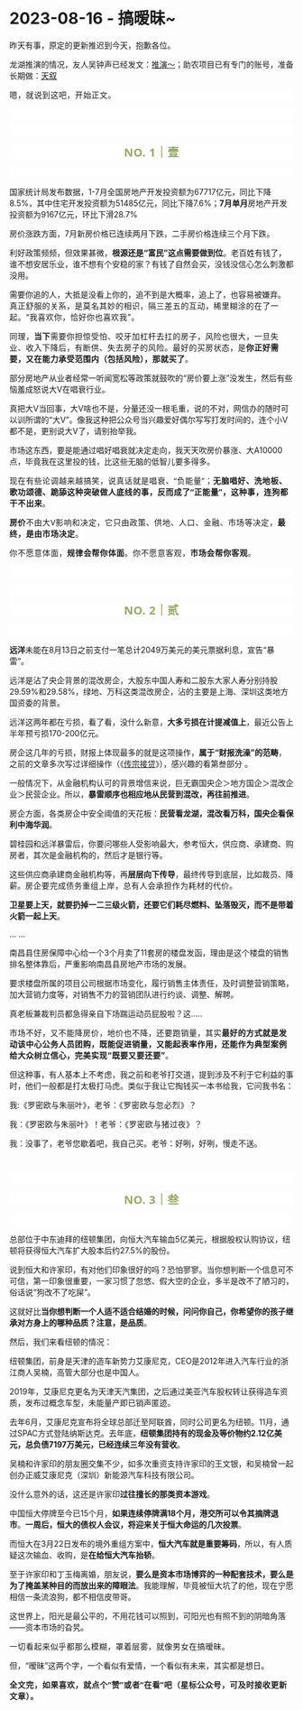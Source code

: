 # 2023-08-16 - 搞暧昧~

<p style="visibility: visible;">昨天有事，原定的更新推迟到今天，抱歉各位。<br style="visibility: visible;"></p><p style="visibility: visible;">龙湖推演的情况，友人吴钟声已经发文：<a target="_blank" href="http://mp.weixin.qq.com/s?__biz=Mzg2NTkwNTM4MA==&amp;mid=2247483965&amp;idx=1&amp;sn=3ba96e5facd497daeac0a64baf5f4aa8&amp;chksm=ce53bdb6f92434a0fcbd43466f86eb33aa516b971d5c9fecba52d8272fda2aea423719dc62fa&amp;scene=21#wechat_redirect" textvalue="推演～" linktype="text" imgurl="" imgdata="null" data-itemshowtype="0" tab="innerlink" data-linktype="2" style="visibility: visible;" hasload="1">推演～</a>；助农项目已有专门的账号，准备长期做：<a target="_blank" href="http://mp.weixin.qq.com/s?__biz=Mzg2MTg2OTYzNQ==&amp;mid=2247483903&amp;idx=1&amp;sn=a05a0ae7e5e434c7b0968b253d1d6309&amp;chksm=ce11c2d3f9664bc5c8ba09c6e0267d8631f2476407bcc0e789975b790e16c13e5e060cb03e9c&amp;scene=21#wechat_redirect" textvalue="天叙 | “品味茶”系列" linktype="text" imgurl="" imgdata="null" data-itemshowtype="0" tab="innerlink" data-linktype="2" style="visibility: visible;" hasload="1">天叙</a><br style="visibility: visible;"></p><p style="outline: 0px;font-family: system-ui, -apple-system, BlinkMacSystemFont, &quot;Helvetica Neue&quot;, &quot;PingFang SC&quot;, &quot;Hiragino Sans GB&quot;, &quot;Microsoft YaHei UI&quot;, &quot;Microsoft YaHei&quot;, Arial, sans-serif;letter-spacing: 0.544px;text-wrap: wrap;background-color: rgb(255, 255, 255);visibility: visible;">嗯，就说到这吧，开始正文。<br style="outline: 0px;visibility: visible;"></p><p style="outline: 0px;font-family: system-ui, -apple-system, BlinkMacSystemFont, &quot;Helvetica Neue&quot;, &quot;PingFang SC&quot;, &quot;Hiragino Sans GB&quot;, &quot;Microsoft YaHei UI&quot;, &quot;Microsoft YaHei&quot;, Arial, sans-serif;letter-spacing: 0.544px;text-wrap: wrap;background-color: rgb(255, 255, 255);visibility: visible;"><br style="visibility: visible;"></p><p style="outline: 0px;font-family: system-ui, -apple-system, BlinkMacSystemFont, &quot;Helvetica Neue&quot;, &quot;PingFang SC&quot;, &quot;Hiragino Sans GB&quot;, &quot;Microsoft YaHei UI&quot;, &quot;Microsoft YaHei&quot;, Arial, sans-serif;letter-spacing: 0.544px;text-wrap: wrap;background-color: rgb(255, 255, 255);visibility: visible;"><br style="visibility: visible;"></p><p style="outline: 0px;letter-spacing: 0.544px;text-wrap: wrap;color: rgb(34, 34, 34);font-family: -apple-system-font, system-ui, &quot;Helvetica Neue&quot;, &quot;PingFang SC&quot;, &quot;Hiragino Sans GB&quot;, &quot;Microsoft YaHei UI&quot;, &quot;Microsoft YaHei&quot;, Arial, sans-serif;background-color: rgb(255, 255, 255);text-align: center;visibility: visible;"><span style="outline: 0px;font-weight: bold;line-height: 25px;color: rgb(149, 169, 103);font-size: 20px;visibility: visible;">NO. 1｜壹</span></p><p style="outline: 0px;letter-spacing: 0.544px;text-wrap: wrap;color: rgb(34, 34, 34);font-family: -apple-system-font, system-ui, &quot;Helvetica Neue&quot;, &quot;PingFang SC&quot;, &quot;Hiragino Sans GB&quot;, &quot;Microsoft YaHei UI&quot;, &quot;Microsoft YaHei&quot;, Arial, sans-serif;background-color: rgb(255, 255, 255);text-align: center;visibility: visible;"><br style="outline: 0px;visibility: visible;"></p><p style="visibility: visible;">国家统计局发布数据，1-7月全国房地产开发投资额为67717亿元，同比下降8.5%，其中住宅开发投资额为51485亿元，同比下降7.6%；<strong style="visibility: visible;">7月单月</strong>房地产开发投资额为9167亿元，环比下滑28.7%<br style="visibility: visible;"></p><p style="visibility: visible;">房价涨跌方面，7月新房价格已连续两月下跌，二手房价格连续三个月下跌。<br style="visibility: visible;"></p><p style="visibility: visible;">利好政策频频，但效果甚微，<strong style="visibility: visible;">根源还是“富民”这点需要做到位</strong>。老百姓有钱了，谁不想安居乐业，谁不想有个安稳的家？有钱了自然会买，没钱没信心怎么刺激都没用。<span style="font-size: var(--articleFontsize); letter-spacing: 0.034em; visibility: visible;"></span></p><p style="visibility: visible;"><span style="visibility: visible;">需要你追的人，大抵是没看上你的，追不到是大概率，追上了，也容易被嫌弃。</span><span style="font-size: var(--articleFontsize); letter-spacing: 0.034em; visibility: visible;">真正舒服的关系，是莫名其妙的相识，隔三差五的互动，稀里糊涂的在了一起。</span><span style="font-size: var(--articleFontsize); letter-spacing: 0.034em; visibility: visible;">“我喜欢你，恰好你也喜欢我”。</span></p><p style="visibility: visible;"><span style="font-size: var(--articleFontsize); letter-spacing: 0.034em; visibility: visible;">同理，<strong style="visibility: visible;">当下</strong>需要你担惊受怕、咬牙加杠杆去扛的房子，风险也很大，一旦失业、收入下降后，有断供、失去房子的风险。最好的买房状态，是<strong style="visibility: visible;">你正好需要，又在能力承受范围内（包括风险），那就买了</strong>。</span></p><p style="visibility: visible;">部分房地产从业者经常一听闻宽松等政策就鼓吹的“房价要上涨”没发生，然后有些恼羞成怒说大V在唱衰行业。</p><p style="visibility: visible;">真把大V当回事，大V啥也不是，分量还没一根毛重，说的不对，网信办的随时可以训所谓的“大V”。像我这种把公众号当兴趣爱好偶尔写写打发时间的，连个小V都不是，更别说大V了，请别抬举我。</p><p style="visibility: visible;">市场这东西，要是能通过唱好唱衰就决定走向，我天天吹房价暴涨、大A10000点，毕竟我在这里投的钱，比这些无脑的低智儿要多得多。<br style="visibility: visible;"></p><p style="visibility: visible;"><span style="outline: 0px; font-family: system-ui, -apple-system, BlinkMacSystemFont, &quot;Helvetica Neue&quot;, &quot;PingFang SC&quot;, &quot;Hiragino Sans GB&quot;, &quot;Microsoft YaHei UI&quot;, &quot;Microsoft YaHei&quot;, Arial, sans-serif; font-size: var(--articleFontsize); text-wrap: wrap; background-color: rgb(255, 255, 255); letter-spacing: 0.578px; visibility: visible;">现在有些论调越来越搞笑，说真话就是唱衰、“负能量”；</span><strong style="visibility: visible;"><span style="outline: 0px; font-family: system-ui, -apple-system, BlinkMacSystemFont, &quot;Helvetica Neue&quot;, &quot;PingFang SC&quot;, &quot;Hiragino Sans GB&quot;, &quot;Microsoft YaHei UI&quot;, &quot;Microsoft YaHei&quot;, Arial, sans-serif; font-size: var(--articleFontsize); text-wrap: wrap; background-color: rgb(255, 255, 255); letter-spacing: 0.578px; visibility: visible;">无脑唱好、洗地板、歌功颂德、跪舔这种突破做人底线的事，反而成了“正能量”，</span><span style="outline: 0px;font-family: system-ui, -apple-system, BlinkMacSystemFont, &quot;Helvetica Neue&quot;, &quot;PingFang SC&quot;, &quot;Hiragino Sans GB&quot;, &quot;Microsoft YaHei UI&quot;, &quot;Microsoft YaHei&quot;, Arial, sans-serif;font-size: var(--articleFontsize);text-wrap: wrap;background-color: rgb(255, 255, 255);letter-spacing: 0.578px;">这种事，连狗都干不出来</span></strong><span style="outline: 0px;font-family: system-ui, -apple-system, BlinkMacSystemFont, &quot;Helvetica Neue&quot;, &quot;PingFang SC&quot;, &quot;Hiragino Sans GB&quot;, &quot;Microsoft YaHei UI&quot;, &quot;Microsoft YaHei&quot;, Arial, sans-serif;font-size: var(--articleFontsize);text-wrap: wrap;background-color: rgb(255, 255, 255);letter-spacing: 0.578px;">。</span></p><p><strong><span style="outline: 0px;font-family: system-ui, -apple-system, BlinkMacSystemFont, &quot;Helvetica Neue&quot;, &quot;PingFang SC&quot;, &quot;Hiragino Sans GB&quot;, &quot;Microsoft YaHei UI&quot;, &quot;Microsoft YaHei&quot;, Arial, sans-serif;font-size: var(--articleFontsize);text-wrap: wrap;background-color: rgb(255, 255, 255);letter-spacing: 0.578px;">房价</span></strong><span style="outline: 0px;font-family: system-ui, -apple-system, BlinkMacSystemFont, &quot;Helvetica Neue&quot;, &quot;PingFang SC&quot;, &quot;Hiragino Sans GB&quot;, &quot;Microsoft YaHei UI&quot;, &quot;Microsoft YaHei&quot;, Arial, sans-serif;font-size: var(--articleFontsize);text-wrap: wrap;background-color: rgb(255, 255, 255);letter-spacing: 0.578px;">不由大V影响和决定，它只由政策、供地、人口、金融、市场等决定，<strong>最终，是由市场决定</strong>。<br></span></p><p><span style="outline: 0px;font-family: system-ui, -apple-system, BlinkMacSystemFont, &quot;Helvetica Neue&quot;, &quot;PingFang SC&quot;, &quot;Hiragino Sans GB&quot;, &quot;Microsoft YaHei UI&quot;, &quot;Microsoft YaHei&quot;, Arial, sans-serif;font-size: var(--articleFontsize);text-wrap: wrap;background-color: rgb(255, 255, 255);letter-spacing: 0.578px;">你不愿意体面，<strong>规律会帮你体面</strong>。你不愿意客观，<strong>市场会帮你客观</strong>。</span></p><p style="outline: 0px;font-family: system-ui, -apple-system, BlinkMacSystemFont, &quot;Helvetica Neue&quot;, &quot;PingFang SC&quot;, &quot;Hiragino Sans GB&quot;, &quot;Microsoft YaHei UI&quot;, &quot;Microsoft YaHei&quot;, Arial, sans-serif;letter-spacing: 0.544px;text-wrap: wrap;background-color: rgb(255, 255, 255);visibility: visible;"><br style="outline: 0px;visibility: visible;"></p><p style="outline: 0px;font-family: system-ui, -apple-system, BlinkMacSystemFont, &quot;Helvetica Neue&quot;, &quot;PingFang SC&quot;, &quot;Hiragino Sans GB&quot;, &quot;Microsoft YaHei UI&quot;, &quot;Microsoft YaHei&quot;, Arial, sans-serif;letter-spacing: 0.544px;text-wrap: wrap;background-color: rgb(255, 255, 255);visibility: visible;"><br></p><p style="outline: 0px;letter-spacing: 0.544px;text-wrap: wrap;color: rgb(34, 34, 34);font-family: -apple-system-font, system-ui, &quot;Helvetica Neue&quot;, &quot;PingFang SC&quot;, &quot;Hiragino Sans GB&quot;, &quot;Microsoft YaHei UI&quot;, &quot;Microsoft YaHei&quot;, Arial, sans-serif;background-color: rgb(255, 255, 255);text-align: center;visibility: visible;"><span style="outline: 0px;font-weight: bold;line-height: 25px;color: rgb(149, 169, 103);font-size: 20px;visibility: visible;">NO. 2｜贰</span></p><p style="outline: 0px;letter-spacing: 0.544px;text-wrap: wrap;color: rgb(34, 34, 34);font-family: -apple-system-font, system-ui, &quot;Helvetica Neue&quot;, &quot;PingFang SC&quot;, &quot;Hiragino Sans GB&quot;, &quot;Microsoft YaHei UI&quot;, &quot;Microsoft YaHei&quot;, Arial, sans-serif;background-color: rgb(255, 255, 255);text-align: center;visibility: visible;"><br style="outline: 0px;visibility: visible;"></p><p><strong>远洋</strong>未能在8月13日之前支付一笔总计2049万美元的美元票据利息，宣告“暴雷”。<br></p><p>远洋是沾了央企背景的混改房企，大股东中国人寿和二股东大家人寿分别持股29.59%和29.58%，绿地、万科这类混改房企，沾的主要是上海、深圳这类地方国资委的背景。</p><p>远洋这两年都在亏损，看了看，没什么新意，<strong>大多亏损在计提减值上</strong>，最近公告上半年预亏损170-200亿元。</p><p>房企这几年的亏损，财报上体现最多的就是这项操作，<strong>属于“财报洗澡”的范畴</strong>，之前的文章多次写过详细操作（《<a target="_blank" href="http://mp.weixin.qq.com/s?__biz=Mzg2OTkwNzE4MA==&amp;mid=2247490808&amp;idx=1&amp;sn=dd23dc069334fda23d8e55d6d2144b1d&amp;chksm=ce94b37bf9e33a6dc9924d823a66992011d132f7ea1f45b705ed0a1a91ad05b55252630151a0&amp;scene=21#wechat_redirect" textvalue="传宗接贷" linktype="text" imgurl="" imgdata="null" data-itemshowtype="0" tab="innerlink" data-linktype="2">传宗接贷</a>》），感兴趣的看第叁部分 。</p><p>一般情况下，从金融机构认可的背景增信来说，巨无霸国央企＞地方国企＞混改企业＞民营企业。所以，<strong>暴雷顺序也相应地从民营到混改，再往前推进</strong>。<br></p><p><span style="">房企方面，各类房企中安全阈值的天花板：<strong>民营看龙湖，混改看万科，国央企看保利中海华润</strong>。</span></p><p><span style="">碧桂园和远洋暴雷后，你要问哪些人受影响最大，参考恒大，供应商、承建商、购房者，其次是金融机构的，然后才是银行等。</span></p><p><span style="">这些供应商承建商金融机构等，再<strong>层层向下传导</strong>，最终传导到底层，比如裁员、降薪。</span><span style="font-size: var(--articleFontsize);letter-spacing: 0.034em;">房企要完成债务重组上岸，总有人会承担作为耗材的代价。</span></p><p><strong><span style="">卫星要上天，就要扔掉一二三级火箭，还要它们耗尽燃料、坠落毁灭，而不是带着火箭一起上天</span></strong><span style="">。</span></p><p>... ...<br></p><p>南昌县住房保障中心给一个3个月卖了11套房的楼盘发函，理由是这个楼盘的销售排名整体靠后，严重影响南昌县房地产市场的发展。<br></p><p>要求楼盘所属的项目公司根据市场变化，履行销售主体责任，及时调整营销策略，加大营销力度等，对销售不力的营销团队进行约谈、调整、解聘。<br></p><p>真老板兼裁判员都急得亲自下场踹运动员屁股啦？这.....</p><p><span style="font-size: var(--articleFontsize);letter-spacing: 0.034em;">市场不好，又不能降房价，地价也不降，还要跑销量，其实<strong>最好的方式就是发动该中心公务人员团购，既能促进销量，又能起表率作用，还能作为典型案例给大众树立信心，完美实现“既要又要还要”</strong>。</span></p><p>但这种事，有人基本上不考虑，我之前和老爷打交道，提到涉及不利于它利益的事时，他们一般都是打太极打马虎。类似于我让它掏钱买一本书给我，它问我书名：</p><p>我:《罗密欧与朱丽叶》，<span style="font-size: var(--articleFontsize);letter-spacing: 0.034em;">老爷：《罗密欧与忽必烈》？</span></p><p>我：《罗密欧与朱丽叶》！<span style="font-size: var(--articleFontsize);letter-spacing: 0.034em;">老爷：《罗密欧与猪过夜》？</span></p><p>我：没事了，老爷您歇着吧，我自己买。老爷：好咧，好咧，慢走不送。</p><p><span style="font-size: var(--articleFontsize);letter-spacing: 0.034em;"><br></span></p><p style="outline: 0px;font-family: system-ui, -apple-system, BlinkMacSystemFont, &quot;Helvetica Neue&quot;, &quot;PingFang SC&quot;, &quot;Hiragino Sans GB&quot;, &quot;Microsoft YaHei UI&quot;, &quot;Microsoft YaHei&quot;, Arial, sans-serif;letter-spacing: 0.544px;text-wrap: wrap;background-color: rgb(255, 255, 255);visibility: visible;"><br style="outline: 0px;visibility: visible;"></p><p style="outline: 0px;letter-spacing: 0.544px;text-wrap: wrap;color: rgb(34, 34, 34);font-family: -apple-system-font, system-ui, &quot;Helvetica Neue&quot;, &quot;PingFang SC&quot;, &quot;Hiragino Sans GB&quot;, &quot;Microsoft YaHei UI&quot;, &quot;Microsoft YaHei&quot;, Arial, sans-serif;background-color: rgb(255, 255, 255);text-align: center;visibility: visible;"><span style="outline: 0px;font-weight: bold;line-height: 25px;color: rgb(149, 169, 103);font-size: 20px;visibility: visible;">NO. 3｜叁</span></p><p style="outline: 0px;letter-spacing: 0.544px;text-wrap: wrap;color: rgb(34, 34, 34);font-family: -apple-system-font, system-ui, &quot;Helvetica Neue&quot;, &quot;PingFang SC&quot;, &quot;Hiragino Sans GB&quot;, &quot;Microsoft YaHei UI&quot;, &quot;Microsoft YaHei&quot;, Arial, sans-serif;background-color: rgb(255, 255, 255);text-align: center;visibility: visible;"><br style="outline: 0px;visibility: visible;"></p><p>总部位于中东迪拜的纽顿集团，向恒大汽车输血5亿美元，根据股权认购协议，纽顿将获得恒大汽车扩大股本后约27.5%的股份。<br></p><p>说到恒大和许家印，有对他们印象很好的吗？恐怕寥寥。当你想判断一个信息可不可信，第一印象很重要，一家习惯了忽悠、假大空的企业，多半是改不了陋习的，俗话说“狗改不了吃屎”。<br></p><p>这就好比<strong>当你想判断一个人适不适合结婚的时候，问问你自己，你希望你的孩子继承对方身上的哪种品质？注意，是品质</strong>。</p><p>然后，我们来看纽顿的情况：</p><p>纽顿集团，前身是天津的造车新势力艾康尼克，CEO是2012年进入汽车行业的浙江商人吴楠，高管大部分也是中国人。</p><p>2019年，艾康尼克更名为天津天汽集团，之后通过美亚汽车股权转让获得造车资质，发布过概念车型，未能量产即已销声匿迹。<br></p><p>去年6月，艾康尼克宣布将全球总部迁至阿联酋，同时公司更名为纽顿。11月，通过SPAC方式登陆纳斯达克。去年底，<strong>纽顿集团持有的现金及等价物约2.12亿美元，总负债7197万美元，已经连续三年没有营收</strong>。</p><p>吴楠和许家印的朋友圈交集不少，如多次重资支持许家印的王文银，和吴楠曾一起创办正威艾康尼克（深圳）新能源汽车科技有限公司。<br></p><p>没什么意外的话，这还是许家印<strong>过往擅长的那类资本游戏</strong>。<br></p><p>中国恒大停牌至今已15个月，<strong>如果连续停牌满18个月，港交所可以令其摘牌退市</strong>。<strong>一周后，恒大的债权人会议，将迎来关于恒大命运的几次投票</strong>。<br></p><p>而恒大在3月22日发布的境外重组方案中，<strong>恒大汽车就是重要筹码</strong>，所以，有人质疑这次输血、收购，是<strong>在给恒大汽车抬轿</strong>。<br></p><p>至于许家印和丁玉梅离婚，朋友说，<strong>要么是资本市场博弈的一种配套技术，要么是为了掩盖某种目的而放出来的障眼法</strong>。我能理解，毕竟被恒大坑了的他，现在宁愿相信一条流浪狗，都不相信皮带哥。<br></p><p>这世界上，阳光是最公平的，不用花钱可以照到，可阳光也有照不到的阴暗角落——资本市场的旮旯。</p><p><span style="font-size: var(--articleFontsize);letter-spacing: 0.034em;">一切看起来似乎都</span><span style="font-size: var(--articleFontsize);letter-spacing: 0.034em;">那么模糊，罩着层</span><span style="font-size: var(--articleFontsize);letter-spacing: 0.034em;">雾</span><span style="font-size: var(--articleFontsize);letter-spacing: 0.034em;">，</span><span style="font-size: var(--articleFontsize);letter-spacing: 0.034em;">就像男女在搞暧昧。</span></p><p>但，“暧昧”这两个字，一个看似有爱情，一个看似有未来，其实都是想日。</p><p style="margin-bottom: 0px;"><strong style="outline: 0px;font-family: system-ui, -apple-system, BlinkMacSystemFont, &quot;Helvetica Neue&quot;, &quot;PingFang SC&quot;, &quot;Hiragino Sans GB&quot;, &quot;Microsoft YaHei UI&quot;, &quot;Microsoft YaHei&quot;, Arial, sans-serif;text-wrap: wrap;letter-spacing: 0.544px;background-color: rgb(255, 255, 255);color: rgb(34, 34, 34);font-size: 16px;"><span style="outline: 0px;font-size: 14px;">全文完，如果喜欢，就点个“赞”或者“在看”吧（星标公众号，可及时接收更新文章）。</span></strong></p><p style="display: none;"><mp-style-type data-value="3"></mp-style-type></p>